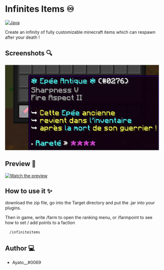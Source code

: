 # Infinites Items ♾️

[![Java](https://img.shields.io/badge/Langage-Java-orange)](https://www.spigotmc.org/)

Create an infinity of fully customizable minecraft items which can respawn after your death !


## Screenshots 🔍

![Epée Antique](./src/main/resources/sword.png)

## Preview 🎥

[![Watch the preview]()](https://youtu.be/YxzikJbgdWI)

## How to use it ✨

download the zip file, go into the Target directory and put the .jar into your plugins.

Then in game, write /farm to open the ranking menu, or /farmpoint to see how to set / add points to a faction
```bash
  /infiniteitems
```

## Author 💻

- Ayato__#0069
